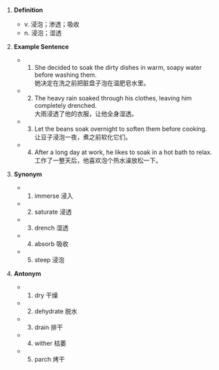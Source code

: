 1. **Definition**  
	- v. 浸泡；渗透；吸收  
	- n. 浸泡；湿透  

2. **Example Sentence**  
	- 1. She decided to soak the dirty dishes in warm, soapy water before washing them.  
		她决定在洗之前把脏盘子泡在温肥皂水里。  
	- 2. The heavy rain soaked through his clothes, leaving him completely drenched.  
		大雨浸透了他的衣服，让他全身湿透。  
	- 3. Let the beans soak overnight to soften them before cooking.  
		让豆子浸泡一夜，煮之前软化它们。  
	- 4. After a long day at work, he likes to soak in a hot bath to relax.  
		工作了一整天后，他喜欢泡个热水澡放松一下。  

3. **Synonym**  
	- 1. immerse 浸入  
	- 2. saturate 浸透  
	- 3. drench 湿透  
	- 4. absorb 吸收  
	- 5. steep 浸泡  

4. **Antonym**  
	- 1. dry 干燥  
	- 2. dehydrate 脱水  
	- 3. drain 排干  
	- 4. wither 枯萎  
	- 5. parch 烤干  